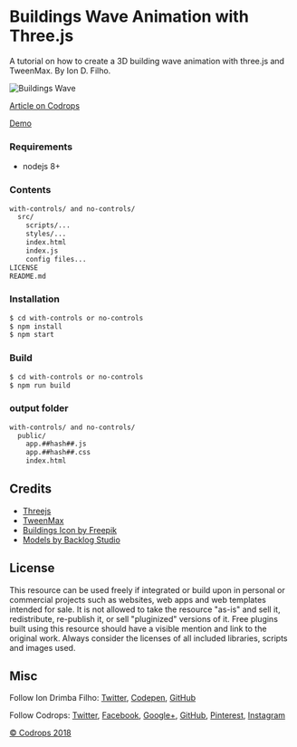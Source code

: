 # Buildings Wave Animation with Three.js

A tutorial on how to create a 3D building wave animation with three.js and TweenMax. By Ion D. Filho.

![Buildings Wave](https://tympanus.net/codrops/wp-content/uploads/2019/01/BuildingsWave_featured.jpg)

[Article on Codrops](https://tympanus.net/codrops/?p=37794)

[Demo](https://iondrimba.github.io/buildings-wave/with-controls/public/index.html)

### Requirements
* nodejs 8+

### Contents
````bash
with-controls/ and no-controls/
  src/
    scripts/...
    styles/...
    index.html
    index.js
    config files...
LICENSE
README.md
````
### Installation
```sh
$ cd with-controls or no-controls
$ npm install
$ npm start
```
### Build
```sh
$ cd with-controls or no-controls
$ npm run build
```
### output folder
````bash
with-controls/ and no-controls/
  public/
    app.##hash##.js
    app.##hash##.css
    index.html
````
## Credits

* [Threejs](https://threejs.org/)
* [TweenMax](https://greensock.com/tweenmax)
* [Buildings Icon by Freepik](https://www.flaticon.com/free-icon/apartments_88945)
* [Models by Backlog Studio](https://free3d.com/3d-model/19-low-poly-buildings-974347.html)

## License
This resource can be used freely if integrated or build upon in personal or commercial projects such as websites, web apps and web templates intended for sale. It is not allowed to take the resource "as-is" and sell it, redistribute, re-publish it, or sell "pluginized" versions of it. Free plugins built using this resource should have a visible mention and link to the original work. Always consider the licenses of all included libraries, scripts and images used.

## Misc

Follow Ion Drimba Filho: [Twitter](https://twitter.com/code__music), [Codepen](https://codepen.io/iondrimba/), [GitHub](https://github.com/iondrimba)

Follow Codrops: [Twitter](http://www.twitter.com/codrops), [Facebook](http://www.facebook.com/codrops), [Google+](https://plus.google.com/101095823814290637419), [GitHub](https://github.com/codrops), [Pinterest](http://www.pinterest.com/codrops/), [Instagram](https://www.instagram.com/codropsss/)


[© Codrops 2018](http://www.codrops.com)
